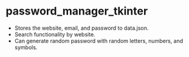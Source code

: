 # password_manager_tkinter
- Stores the website, email, and password to data.json.
- Search functionality by website.
- Can generate random password with random letters, numbers, and symbols.
